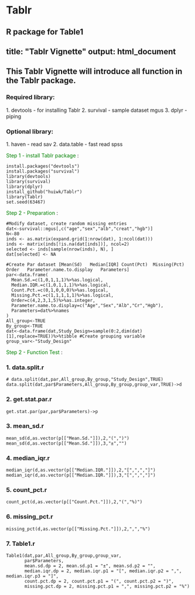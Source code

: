 # Tablr
R package for Table1 
---
title: "Tablr Vignette"
output: html_document
---

<h2>This Tablr Vignette will introduce all function in the Tablr package.</h2> 

<h3><b>Required library:</b></h3>
1. devtools - for installing Tablr
2. survival - sample dataset mgus
3. dplyr - piping

<h3><b>Optional library:</b></h3>
1. haven - read sav
2. data.table - fast read spss

<span style="color:green">Step 1 - install Tablr package </span>:


```{r eval=FALSE}
install.packages("devtools")
install.packages("survival")
library(devtools)
library(survival)
library(dplyr)
install_github("huiwk/Tablr")
library(Tablr)
set.seed(63467)
```

<span style="color:green">Step 2 - Preparation </span>:



```{r eval=FALSE}
#Modify dataset, create random missing entries
dat<-survival::mgus[,c("age","sex","alb","creat","hgb")]
N<-80
inds <- as.matrix(expand.grid(1:nrow(dat), 1:ncol(dat)))
inds <- matrix(inds[!is.na(dat[inds])], ncol=2)
selected <- inds[sample(nrow(inds), N), ]
dat[selected] <- NA

#Create Par dataset [Mean(Sd)	Median[IQR]	Count(Pct)	Missing(Pct)	Order	Parameter.name.to.display	Parameters]
par<-data.frame(
  Mean.Sd.=c(1,0,1,1,1)%>%as.logical,
  Median.IQR.=c(1,0,1,1,1)%>%as.logical,
  Count.Pct.=c(0,1,0,0,0)%>%as.logical,
  Missing.Pct.=c(1,1,1,1,1)%>%as.logical,
  Order=c(4,2,3,1,5)%>%as.integer,
  Parameter.name.to.display=c("Age","Sex","Alb","Cr","Hgb"),
  Parameters=dat%>%names
)
All_group<-TRUE
By_group<-TRUE
dat<-data.frame(dat,Study_Design=sample(0:2,dim(dat)[1],replace=TRUE))%>%tibble #Create grouping variable
group_var<-"Study_Design"
```

<span style="color:green">Step 2 - Function Test </span>:

<h3>1. data.split.r </h3>

```{r eval=FALSE}
# data.split(dat,par,All_group,By_group,"Study_Design",TRUE)
data.split(dat,par$Parameters,All_group,By_group,group_var,TRUE)->d
```


<h3>2. get.stat.par.r </h3>

```{r eval=FALSE}
get.stat.par(par,par$Parameters)->p
```


<h3>3. mean_sd.r </h3>

```{r eval=FALSE}
mean_sd(d,as.vector(p[["Mean.Sd."]]),2,"(",")")
mean_sd(d,as.vector(p[["Mean.Sd."]]),3,"±","")
```


<h3>4. median_iqr.r </h3>

```{r eval=FALSE}
median_iqr(d,as.vector(p[["Median.IQR."]]),2,"[",",","]")
median_iqr(d,as.vector(p[["Median.IQR."]]),3,"[",",","]")
```



<h3>5. count_pct.r </h3>

```{r eval=FALSE}
count_pct(d,as.vector(p[["Count.Pct."]]),2,"(","%)")
```



<h3>6. missing_pct.r </h3>

```{r eval=FALSE}
missing_pct(d,as.vector(p[["Missing.Pct."]]),2,",","%")
```


<h3>7. Table1.r </h3>

```{r eval=FALSE}
Table1(dat,par,All_group,By_group,group_var,
       par$Parameters,
       mean.sd.dp = 2, mean.sd.p1 = "±", mean.sd.p2 = "",
       median.iqr.dp = 2, median.iqr.p1 = "[", median.iqr.p2 = ",", median.iqr.p3 = "]",
       count.pct.dp = 2, count.pct.p1 = "(", count.pct.p2 = ")",
       missing.pct.dp = 2, missing.pct.p1 = ",", missing.pct.p2 = "%")
```
























